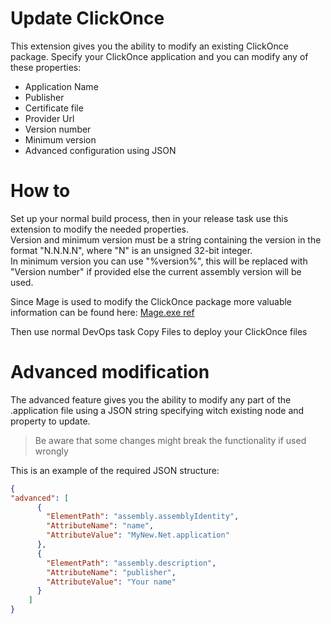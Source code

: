 # Update ClickOnce

This extension gives you the ability to modify an existing ClickOnce package.
Specify your ClickOnce application and you can modify any of these properties:
  - Application Name
  - Publisher
  - Certificate file
  - Provider Url
  - Version number
  - Minimum version
  - Advanced configuration using JSON

# How to
Set up your normal build process, then in your release task use this extension to modify the needed properties.  
Version and minimum version must be a string containing the version in the format "N.N.N.N", where "N" is an unsigned 32-bit integer.  
In minimum version you can use "%version%", this will be replaced with "Version number" if provided else the current assembly version will be used.  

Since Mage is used to modify the ClickOnce package more valuable information can be found here: [Mage.exe ref](https://docs.microsoft.com/en-us/dotnet/framework/tools/mage-exe-manifest-generation-and-editing-tool#syntax) 
  
Then use normal DevOps task Copy Files to deploy your ClickOnce files

# Advanced modification
The advanced feature gives you the ability to modify any part of the .application file using a JSON string specifying witch existing node and property to update.  
>Be aware that some changes might break the functionality if used wrongly

This is an example of the required JSON structure:  
```json
{  
"advanced": [  
      {  
        "ElementPath": "assembly.assemblyIdentity",  
        "AttributeName": "name",  
        "AttributeValue": "MyNew.Net.application"  
      },  
      {  
        "ElementPath": "assembly.description",  
        "AttributeName": "publisher",  
        "AttributeValue": "Your name"  
      }  
	]  
}  
```
